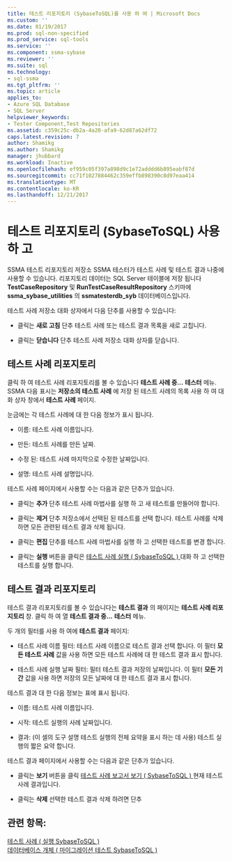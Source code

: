 ```yaml
---
title: 테스트 리포지토리 (SybaseToSQL)를 사용 하 여 | Microsoft Docs
ms.custom: ''
ms.date: 01/19/2017
ms.prod: sql-non-specified
ms.prod_service: sql-tools
ms.service: ''
ms.component: ssma-sybase
ms.reviewer: ''
ms.suite: sql
ms.technology:
- sql-ssma
ms.tgt_pltfrm: ''
ms.topic: article
applies_to:
- Azure SQL Database
- SQL Server
helpviewer_keywords:
- Tester Component,Test Repositories
ms.assetid: c359c25c-db2a-4a20-afa9-62d87a62df72
caps.latest.revision: 7
author: Shamikg
ms.author: Shamikg
manager: jhubbard
ms.workload: Inactive
ms.openlocfilehash: ef959c05f397a898d9c1e72adddd6b895eabf87d
ms.sourcegitcommit: cc71f1027884462c359effb898390c8d97eaa414
ms.translationtype: MT
ms.contentlocale: ko-KR
ms.lasthandoff: 12/21/2017
---
```

# <a name="using-test-repositories-sybasetosql"></a>테스트 리포지토리 (SybaseToSQL) 사용 하 고
SSMA 테스트 리포지토리 저장소 SSMA 테스터가 테스트 사례 및 테스트 결과 나중에 사용할 수 있습니다. 리포지토리 데이터는 SQL Server 테이블에 저장 됩니다 **TestCaseRepository** 및 **RunTestCaseResultRepository** 스키마에 **ssma_sybase_utilities** 의 **ssmatesterdb_syb** 데이터베이스입니다.  
  
테스트 사례 저장소 대화 상자에서 다음 단추를 사용할 수 있습니다:  
  
-   클릭는 **새로 고침** 단추 테스트 사례 또는 테스트 결과 목록을 새로 고칩니다.  
  
-   클릭는 **닫습니다** 단추 테스트 사례 저장소 대화 상자를 닫습니다.  
  
## <a name="test-cases-repository"></a>테스트 사례 리포지토리  
클릭 하 여 테스트 사례 리포지토리를 볼 수 있습니다 **테스트 사례 중...** **테스터** 메뉴. SSMA 다음 표시는 **저장소의 테스트 사례** 에 저장 된 테스트 사례의 목록 사용 하 여 대화 상자 창에서 **테스트 사례** 페이지.  
  
눈금에는 각 테스트 사례에 대 한 다음 정보가 표시 됩니다.  
  
-   이름: 테스트 사례 이름입니다.  
  
-   만든: 테스트 사례를 만든 날짜.  
  
-   수정 된: 테스트 사례 마지막으로 수정한 날짜입니다.  
  
-   설명: 테스트 사례 설명입니다.  
  
테스트 사례 페이지에서 사용할 수는 다음과 같은 단추가 있습니다.  
  
-   클릭는 **추가** 단추 테스트 사례 마법사를 실행 하 고 새 테스트를 만들어야 합니다.  
  
-   클릭는 **제거** 단추 저장소에서 선택된 된 테스트를 선택 합니다. 테스트 사례를 삭제 하면 모든 관련된 테스트 결과 삭제 됩니다.  
  
-   클릭는 **편집** 단추를 테스트 사례 마법사를 실행 하 고 선택한 테스트를 변경 합니다.  
  
-   클릭는 **실행** 버튼을 클릭은 [테스트 사례 실행 &#40; SybaseToSQL &#41; ](../../ssma/sybase/running-test-cases-sybasetosql.md) 대화 하 고 선택한 테스트를 실행 합니다.  
  
## <a name="test-results-repository"></a>테스트 결과 리포지토리  
테스트 결과 리포지토리를 볼 수 있습니다는 **테스트 결과** 의 페이지는 **테스트 사례 리포지토리** 창. 클릭 하 여 열 **테스트 결과 중...** **테스터** 메뉴.  
  
두 개의 필터를 사용 하 여에 **테스트 결과** 페이지:  
  
-   테스트 사례 이름 필터: 테스트 사례 이름으로 테스트 결과 선택 합니다. 이 필터 **모든 테스트 사례** 값을 사용 하면 모든 테스트 사례에 대 한 테스트 결과 표시 합니다.  
  
-   테스트 사례 실행 날짜 필터: 필터 테스트 결과 저장의 날짜입니다. 이 필터 **모든 기간** 값을 사용 하면 저장의 모든 날짜에 대 한 테스트 결과 표시 합니다.  
  
테스트 결과 대 한 다음 정보는 표에 표시 됩니다.  
  
-   이름: 테스트 사례 이름입니다.  
  
-   시작: 테스트 실행의 사례 날짜입니다.  
  
-   결과: (이 셀의 도구 설명 테스트 실행의 전체 요약을 표시 하는 데 사용) 테스트 실행의 짧은 요약 합니다.  
  
테스트 결과 페이지에서 사용할 수는 다음과 같은 단추가 있습니다.  
  
-   클릭는 **보기** 버튼을 클릭 [테스트 사례 보고서 보기 &#40; SybaseToSQL &#41; ](../../ssma/sybase/viewing-test-case-reports-sybasetosql.md) 현재 테스트 사례 결과입니다.  
  
-   클릭는 **삭제** 선택한 테스트 결과 삭제 하려면 단추  
  
## <a name="see-also"></a>관련 항목:  
[테스트 사례 &#40; 실행 SybaseToSQL &#41;](../../ssma/sybase/running-test-cases-sybasetosql.md)  
[데이터베이스 개체 &#40; 마이그레이션 테스트 SybaseToSQL &#41;](../../ssma/sybase/testing-migrated-database-objects-sybasetosql.md)  
  
